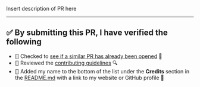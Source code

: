 Insert description of PR here

---

<!-- Thank you for contributing to this repo, it is much appreciated! 😊 -->

<!-- Before creating a PR, make sure to verify the following. -->

## ✅️ By submitting this PR, I have verified the following

* [] Checked to [see if a similar PR has already been opened](https://github.com/fvcproductions/hugoma-theme/pulls) 🤔️
* [] Reviewed the [contributing guidelines](https://github.com/fvcproductions/hugoma-theme/blob/master/CONTRIBUTING.md) 🔍️
* [] Added my name to the bottom of the list under the **Credits** section in the [README.md](https://github.com/fvcproductions/hugoma-theme/blob/master/README.md) with a link to my website or GitHub profile 👥️
